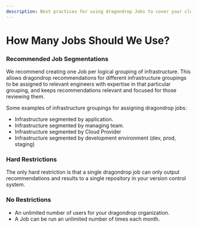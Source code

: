 ```yaml
---
description: Best practices for using dragondrop Jobs to cover your cloud
---
```


# How Many Jobs Should We Use?

### Recommended Job Segmentations

We recommend creating one Job per logical grouping of infrastructure. This allows dragondrop recommendations for different infrastructure groupings to be assigned to relevant engineers with expertise in that particular grouping, and keeps recommendations relevant and focused for those reviewing them.

Some examples of infrastructure groupings for assigning dragondrop jobs:

* Infrastructure segmented by application.
* Infrastructure segmented by managing team.
* Infrastructure segmented by Cloud Provider
* Infrastructure segmented by development environment (dev, prod, staging)

### Hard Restrictions

The only hard restriction is that a single dragondrop job can only output recommendations and results to a single repository in your version control system.

### No Restrictions

* An unlimited number of users for your dragondrop organization.
* A Job can be run an unlimited number of times each month.
